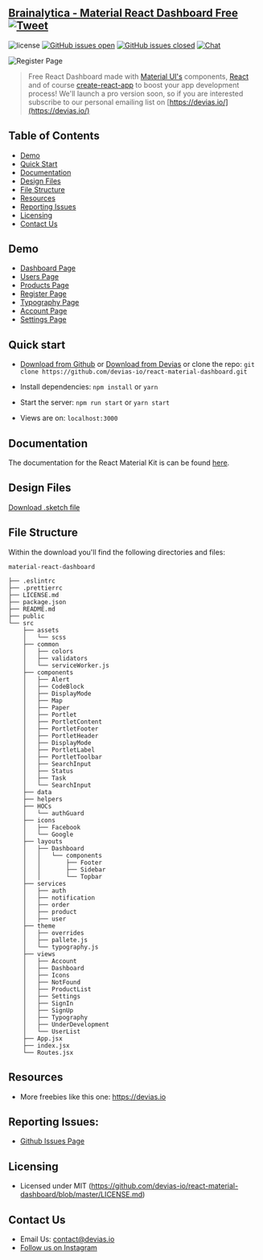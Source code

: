 ## [Brainalytica - Material React Dashboard Free](https://devias.io/products/material-react-dashboard) [![Tweet](https://img.shields.io/twitter/url/http/shields.io.svg?style=social&logo=twitter)](https://twitter.com/intent/tweet?text=%F0%9F%9A%A8Devias%20Freebie%20Alert%20-%20An%20awesome%20ready-to-use%20register%20page%20made%20with%20%23material%20%23react%0D%0Ahttps%3A%2F%2Fdevias.io%20%23createreactapp%20%23devias%20%23material%20%23freebie%20%40devias-io)
  
![license](https://img.shields.io/badge/license-MIT-blue.svg) [![GitHub issues open](https://img.shields.io/github/issues/devias-io/material-react-register-page.svg?maxAge=2592000)](https://s3.eu-west-2.amazonaws.com/devias/products/material-react-register-page/react-register-xl.gif) [![GitHub issues closed](https://img.shields.io/github/issues-closed-raw/devias-io/material-react-register-page.svg?maxAge=2592000)](https://github.com/devias-io/material-react-register-page/issues?q=is%3Aissue+is%3Aclosed) [![Chat](https://img.shields.io/badge/chat-on%20discord-7289da.svg)](https://discord.gg/BSHaUGR)  
  
  
![Register Page](https://s3.eu-west-2.amazonaws.com/devias/products/react-material-dashboard/material-react-dashboard.gif)  

>Free React Dashboard made with [Material UI's](https://material-ui/?ref=devias-io) components, [React](https://reactjs.org/?ref=devias-io) and of course [create-react-app](https://facebook.github.io/create-react-app/?ref=devias-io) to boost your app development process! We'll launch a pro version soon, so if you are interested subscribe to our personal emailing list on [https://devias.io/](https://devias.io/)

## Table of Contents  
  
* [Demo](#demo)  
* [Quick Start](#quick-start)  
* [Documentation](#documentation)
* [Design Files](#design-files)
* [File Structure](#file-structure)  
* [Resources](#resources)  
* [Reporting Issues](#reporting-issues)  
* [Licensing](#licensing)  
* [Contact Us](#contact-us)  

## Demo  

- [Dashboard Page](http://react-material-dashboard.devias.io/dashboard?ref=github-readme)
- [Users Page](http://react-material-dashboard.devias.io/users?ref=github-readme)
- [Products Page](http://react-material-dashboard.devias.io/products?ref=github-readme)
- [Register Page](http://react-material-dashboard.devias.io/sign-up?ref=github-readme)
- [Typography Page](http://react-material-dashboard.devias.io/typography?ref=github-readme)
- [Account Page](http://react-material-dashboard.devias.io/account?ref=github-readme)
- [Settings Page](http://react-material-dashboard.devias.io/settings?ref=github-readme)
  
## Quick start   
  
- [Download from Github](https://github.com/devias-io/react-material-dashboard/archive/master.zip) or [Download from Devias](https://devias.io/products/material-react-dashboard) or clone the repo: `git clone https://github.com/devias-io/react-material-dashboard.git`  

- Install dependencies: `npm install` or `yarn`  
  
- Start the server:  `npm run start` or `yarn start`  
  
 - Views are on:  `localhost:3000`  
  
## Documentation  
The documentation for the React Material Kit is can be found [here](https://material-ui.com?ref=devias-io).  

## Design Files

[Download .sketch file](https://s3.eu-west-2.amazonaws.com/devias/products/react-material-dashboard/react-material-dashboard-free.sketch)

  
## File Structure  
Within the download you'll find the following directories and files:  
  
```
material-react-dashboard

├── .eslintrc
├── .prettierrc
├── LICENSE.md
├── package.json
├── README.md
├── public
└── src
	├── assets
	│	└── scss
	├── common
	│	├── colors
	│	├── validators
	│	└── serviceWorker.js
	├── components
	│	├── Alert
	│	├── CodeBlock
	│	├── DisplayMode
	│	├── Map
	│	├── Paper
	│	├── Portlet
	│	├── PortletContent
	│	├── PortletFooter
	│	├── PortletHeader
	│	├── DisplayMode
	│	├── PortletLabel
	│	├── PortletToolbar
	│	├── SearchInput
	│	├── Status
	│	├── Task
	│	└── SearchInput
	├── data
	├── helpers
	├── HOCs
	│	└── authGuard
	├── icons
	│	├── Facebook
	│	└── Google
	├── layouts
	│	├── Dashboard
	│	│	└── components
	│	│		├── Footer
	│	│		├── Sidebar
	│	│		└── Topbar
	├── services
	│	├── auth
	│	├── notification
	│	├── order
	│	├── product
	│	├── user
	├── theme
	│	├── overrides
	│	├── pallete.js
	│	└── typography.js
	├── views
	│	├── Account
	│	├── Dashboard
	│	├── Icons
	│	├── NotFound
	│	├── ProductList
	│	├── Settings
	│	├── SignIn
	│	├── SignUp
	│	├── Typography
	│	├── UnderDevelopment
	│	└── UserList
	├── App.jsx
	├── index.jsx
	└── Routes.jsx
```  
## Resources  
- More freebies like this one: <https://devias.io>

## Reporting Issues: 
- [Github Issues Page](https://github.com/devias-io/react-material-dashboard/issues?ref=devias-io)  
  
## Licensing  
  
- Licensed under MIT (https://github.com/devias-io/react-material-dashboard/blob/master/LICENSE.md)
 
  
## Contact Us  
  
- Email Us: contact@devias.io
- [Follow us on Instagram](https://www.instagram.com/deviasio/)
